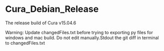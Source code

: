 # Cura_Debian_Release
The release build of Cura v15.04.6

Warning: 
 Update changedFiles.txt before trying to exporting py files for windows and mac build.
 Do not edit manually.Stdout the git diff in terminal to changedFiles.txt 
